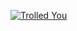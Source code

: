 [![Trolled You](https://i.imgur.com/BWfSkzM.png)](https://www.youtube.com/watch?v=dQw4w9WgXcQ "Click to clone TrinityCore4")
